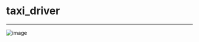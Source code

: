 # taxi_driver
_______
![image](https://user-images.githubusercontent.com/44251572/135811266-ac44eec3-50d0-4541-8c7e-db420fc32609.png)
